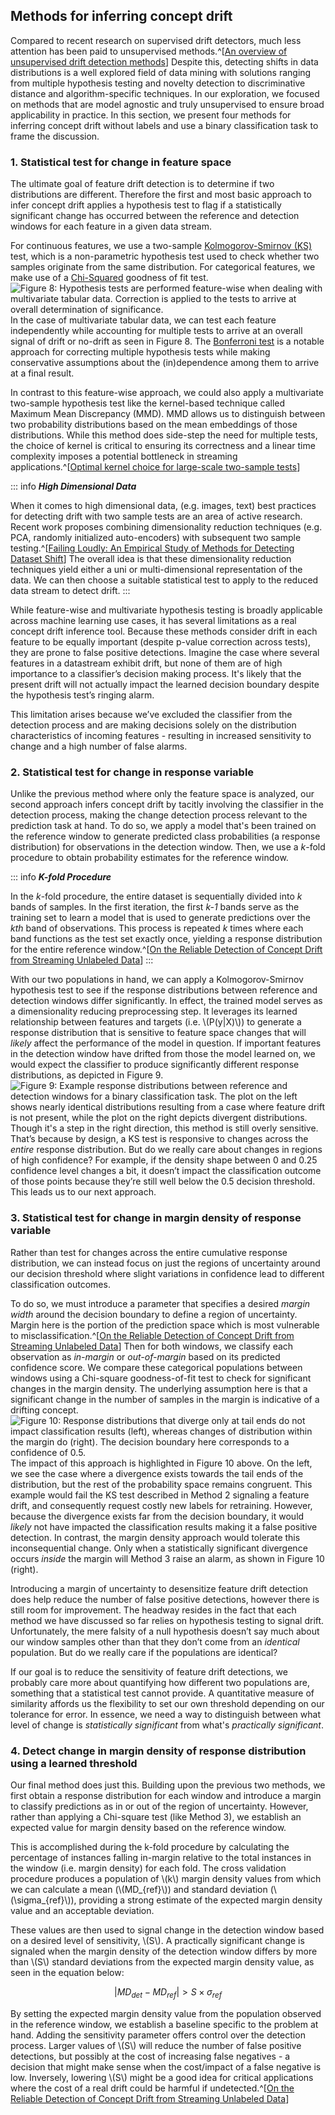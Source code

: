 ## Methods for inferring concept drift

Compared to recent research on supervised drift detectors, much less attention has been paid to unsupervised methods.^[[An overview of unsupervised drift detection methods](hhttps://wires.onlinelibrary.wiley.com/doi/full/10.1002/widm.1381)]  Despite this, detecting shifts in data distributions is a well explored field of data mining with solutions ranging from multiple hypothesis testing and novelty detection to discriminative distance and algorithm-specific techniques. In our exploration, we focused on methods that are model agnostic and truly unsupervised to ensure broad applicability in practice. In this section, we present four methods for inferring concept drift without labels and use a binary classification task to frame the discussion.

### 1. Statistical test for change in feature space

The ultimate goal of feature drift detection is to determine if two distributions are different. Therefore the first and most basic approach to infer concept drift applies a hypothesis test to flag if a statistically significant change has occurred between the reference and detection windows for each feature in a given data stream.

For continuous features, we use a two-sample [Kolmogorov-Smirnov (KS)](https://en.wikipedia.org/wiki/Kolmogorov%E2%80%93Smirnov_test) test, which is a non-parametric hypothesis test used to check whether two samples originate from the same distribution. For categorical features, we make use of a [Chi-Squared](https://en.wikipedia.org/wiki/Chi-squared_test) goodness of fit test.
![Figure 8: Hypothesis tests are performed feature-wise when dealing with multivariate tabular data. Correction is applied to the tests to arrive at overall determination of significance.](figures/FF22-10.png)
In the case of multivariate tabular data, we can test each feature independently while accounting for multiple tests to arrive at an overall signal of drift or no-drift as seen in Figure 8. The [Bonferroni test](https://en.wikipedia.org/wiki/Bonferroni_correction) is a notable approach for correcting multiple hypothesis tests while making conservative assumptions about the (in)dependence among them to arrive at a final result. 

In contrast to this feature-wise approach, we could also apply a multivariate two-sample hypothesis test like the kernel-based technique called Maximum Mean Discrepancy (MMD). MMD allows us to distinguish between two probability distributions based on the mean embeddings of those distributions. While this method does side-step the need for multiple tests, the choice of kernel is critical to ensuring its correctness and a linear time complexity imposes a potential bottleneck in streaming applications.^[[Optimal kernel choice for large-scale two-sample tests](http://www.stat.cmu.edu/~siva/Papers/MMD12.pdf)]

::: info
***High Dimensional Data***

When it comes to high dimensional data, (e.g. images, text) best practices for detecting drift with two sample tests are an area of active research. Recent work proposes combining dimensionality reduction techniques (e.g. PCA, randomly initialized auto-encoders) with subsequent two sample testing.^[[Failing Loudly: An Empirical Study of Methods for Detecting Dataset Shift](https://arxiv.org/abs/1810.11953?utm_source=feedburner&utm_medium=feed&utm_campaign=Feed%253A+arxiv%252FQSXk+%2528ExcitingAds%2521+cs+updates+on+arXiv.org%2529)] The overall idea is that these dimensionality reduction techniques yield either a uni or multi-dimensional representation of the data. We can then choose a suitable statistical test to apply to the reduced data stream to detect drift.
:::

While feature-wise and multivariate hypothesis testing is broadly applicable across machine learning use cases, it has several limitations as a real concept drift inference tool. Because these methods consider drift in each feature to be equally important (despite p-value correction across tests), they are prone to false positive detections. Imagine the case where several features in a datastream exhibit drift, but none of them are of high importance to a classifier’s decision making process. It's likely that the present drift will not actually impact the learned decision boundary despite the hypothesis test’s ringing alarm.

This limitation arises because we’ve excluded the classifier from the detection process and are making decisions solely on the distribution characteristics of incoming features - resulting in increased sensitivity to change and a high number of false alarms. 

### 2. Statistical test for change in response variable

Unlike the previous method where only the feature space is analyzed, our second approach infers concept drift by tacitly involving the classifier in the detection process, making the change detection process relevant to the prediction task at hand. To do so, we apply a model that's been trained on the reference window to generate predicted class probabilities (a response distribution) for observations in the detection window. Then, we use a _k_-fold procedure to obtain probability estimates for the reference window.

::: info
***K-fold Procedure***

In the _k_-fold procedure, the entire dataset is sequentially divided into _k_ bands of samples. In the first iteration, the first _k-1_ bands serve as the training set to learn a model that is used to generate predictions over the _kth_ band of observations. This process is repeated _k_ times where each band functions as the test set exactly once, yielding a response distribution for the entire reference window.^[[On the Reliable Detection of Concept Drift from Streaming Unlabeled Data](https://arxiv.org/pdf/1704.00023.pdf)]
:::

With our two populations in hand, we can apply a Kolmogorov-Smirnov hypothesis test to see if the response distributions between reference and detection windows differ significantly. In effect, the trained model serves as a dimensionality reducing preprocessing step. It leverages its learned relationship between features and targets (i.e. \\(P(y|X)\\)) to generate a response distribution that is sensitive to feature space changes that will _likely_ affect the performance of the model in question. If important features in the detection window have drifted from those the model learned on, we would expect the classifier to produce significantly different response distributions, as depicted in Figure 9.
![Figure 9: Example response distributions between reference and detection windows for a binary classification task. The plot on the left shows nearly identical distributions resulting from a case where feature drift is not present, while the plot on the right depicts divergent distributions.](figures/FF22-08.png)
Though it's a step in the right direction, this method is still overly sensitive. That’s because by design, a KS test is responsive to changes across the _entire_ response distribution. But do we really care about changes in regions of high confidence? For example, if the density shape between 0 and 0.25 confidence level changes a bit, it doesn’t impact the classification outcome of those points because they’re still well below the 0.5 decision threshold. This leads us to our next approach.

### 3. Statistical test for change in margin density of response variable

Rather than test for changes across the entire cumulative response distribution, we can instead focus on just the regions of uncertainty around our decision threshold where slight variations in confidence lead to different classification outcomes. 

To do so, we must introduce a parameter that specifies a desired _margin width_ around the decision boundary to define a region of uncertainty. Margin here is the portion of the prediction space which is most vulnerable to misclassification.^[[On the Reliable Detection of Concept Drift from Streaming Unlabeled Data](https://arxiv.org/pdf/1704.00023.pdf)] Then for both windows, we classify each observation as _in-margin_ or _out-of-margin_ based on its predicted confidence score. We compare these categorical populations between windows using a Chi-square goodness-of-fit test to check for significant changes in the margin density. The underlying assumption here is that a significant change in the number of samples in the margin is indicative of a drifting concept.
![Figure 10: Response distributions that diverge only at tail ends do not impact classification results (left), whereas changes of distribution within the margin do (right). The decision boundary here corresponds to a confidence of 0.5.](figures/FF22-09.png)
The impact of this approach is highlighted in Figure 10 above. On the left, we see the case where a divergence exists towards the tail ends of the distribution, but the rest of the probability space remains congruent. This example would fail the KS test described in Method 2 signaling a feature drift, and consequently request costly new labels for retraining. However, because the divergence exists far from the decision boundary, it would _likely_ not have impacted the classification results making it a false positive detection. In contrast, the margin density approach would tolerate this inconsequential change. Only when a statistically significant divergence occurs _inside_ the margin will Method 3 raise an alarm, as shown in Figure 10 (right).

Introducing a margin of uncertainty to desensitize feature drift detection does help reduce the number of false positive detections, however there is still room for improvement. The headway resides in the fact that each method we have discussed so far relies on hypothesis testing to signal drift. Unfortunately, the mere falsity of a null hypothesis doesn’t say much about our window samples other than that they don’t come from an _identical_ population. But do we really care if the populations are identical?

If our goal is to reduce the sensitivity of feature drift detections, we probably care more about quantifying how different two populations are, something that a statistical test cannot provide. A quantitative measure of similarity affords us the flexibility to set our own threshold depending on our tolerance for error. In essence, we need a way to distinguish between what level of change is _statistically significant_ from what's _practically significant_. 

### 4. Detect change in margin density of response distribution using a learned threshold

Our final method does just this. Building upon the previous two methods, we first obtain a response distribution for each window and introduce a margin to classify predictions as in or out of the region of uncertainty. However, rather than applying a Chi-square test (like Method 3), we establish an expected value for margin density based on the reference window.

This is accomplished during the k-fold procedure by calculating the percentage of instances falling in-margin relative to the total instances in the window (i.e. margin density) for each fold. The cross validation procedure produces a population of \\(k\\) margin density values from which we can calculate a mean (\\(MD_{ref}\\)) and standard deviation (\\(\sigma_{ref}\\)), providing a strong estimate of the expected margin density value and an acceptable deviation.

These values are then used to signal change in the detection window based on a desired level of sensitivity, \\(S\\). A practically significant change is signaled when the margin density of the detection window differs by more than \\(S\\) standard deviations from the expected margin density value, as seen in the equation below:

$$ |MD_{det} - MD_{ref}| > S \times \sigma_{ref} $$

By setting the expected margin density value from the population observed in the reference window, we establish a baseline specific to the problem at hand. Adding the sensitivity parameter offers control over the detection process. Larger values of \\(S\\) will reduce the number of false positive detections, but possibly at the cost of increasing false negatives - a decision that might make sense when the cost/impact of a false negative is low. Inversely, lowering \\(S\\) might be a good idea for critical applications where the cost of a real drift could be harmful if undetected.^[[On the Reliable Detection of Concept Drift from Streaming Unlabeled Data](https://arxiv.org/pdf/1704.00023.pdf)]